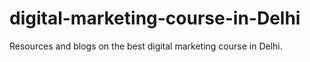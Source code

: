 # digital-marketing-course-in-Delhi
Resources and blogs on the best digital marketing course in Delhi.
